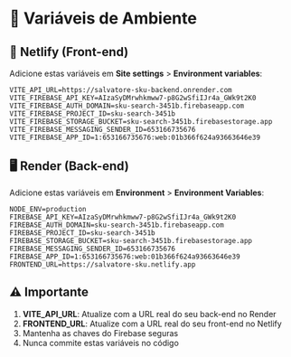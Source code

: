 # 🔧 Variáveis de Ambiente

## 📱 Netlify (Front-end)

Adicione estas variáveis em **Site settings** > **Environment variables**:

```
VITE_API_URL=https://salvatore-sku-backend.onrender.com
VITE_FIREBASE_API_KEY=AIzaSyDMrwhkmww7-p8G2wSfiIJr4a_GWk9t2K0
VITE_FIREBASE_AUTH_DOMAIN=sku-search-3451b.firebaseapp.com
VITE_FIREBASE_PROJECT_ID=sku-search-3451b
VITE_FIREBASE_STORAGE_BUCKET=sku-search-3451b.firebasestorage.app
VITE_FIREBASE_MESSAGING_SENDER_ID=653166735676
VITE_FIREBASE_APP_ID=1:653166735676:web:01b366f624a93663646e39
```

## 🖥️ Render (Back-end)

Adicione estas variáveis em **Environment** > **Environment Variables**:

```
NODE_ENV=production
FIREBASE_API_KEY=AIzaSyDMrwhkmww7-p8G2wSfiIJr4a_GWk9t2K0
FIREBASE_AUTH_DOMAIN=sku-search-3451b.firebaseapp.com
FIREBASE_PROJECT_ID=sku-search-3451b
FIREBASE_STORAGE_BUCKET=sku-search-3451b.firebasestorage.app
FIREBASE_MESSAGING_SENDER_ID=653166735676
FIREBASE_APP_ID=1:653166735676:web:01b366f624a93663646e39
FRONTEND_URL=https://salvatore-sku.netlify.app
```

## ⚠️ Importante

1. **VITE_API_URL**: Atualize com a URL real do seu back-end no Render
2. **FRONTEND_URL**: Atualize com a URL real do seu front-end no Netlify
3. Mantenha as chaves do Firebase seguras
4. Nunca commite estas variáveis no código